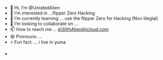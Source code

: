 - 👋 Hi, I’m @UnratedAlien
- 👀 I’m interested in ...flipper Zero Hacking
- 🌱 I’m currently learning ... use the flipper Zero for Hacking (Non illeglal)
- 💞️ I’m looking to collaborate on ...
- 📫 How to reach me ... el30thAlien@icloud.com
- 😄 Pronouns: ...
- ⚡ Fun fact: ... i live in yuma

<!---
UnratedAlien/UnratedAlien is a ✨ special ✨ repository because its `README.md` (this file) appears on your GitHub profile.
You can click the Preview link to take a look at your changes.
--->
- 
